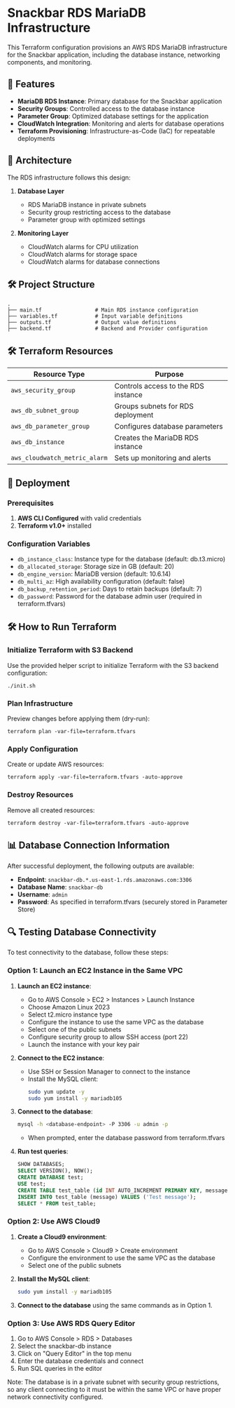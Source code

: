 # Snackbar RDS MariaDB Infrastructure

This Terraform configuration provisions an AWS RDS MariaDB infrastructure for the Snackbar application, including the database instance, networking components, and monitoring.

## 🚀 Features

- **MariaDB RDS Instance**: Primary database for the Snackbar application
- **Security Groups**: Controlled access to the database instance
- **Parameter Group**: Optimized database settings for the application
- **CloudWatch Integration**: Monitoring and alerts for database operations
- **Terraform Provisioning**: Infrastructure-as-Code (IaC) for repeatable deployments

## 📐 Architecture

The RDS infrastructure follows this design:

1. **Database Layer**
   - RDS MariaDB instance in private subnets
   - Security group restricting access to the database
   - Parameter group with optimized settings

2. **Monitoring Layer**
   - CloudWatch alarms for CPU utilization
   - CloudWatch alarms for storage space
   - CloudWatch alarms for database connections

## 🛠️ Project Structure

```
.
├── main.tf                 # Main RDS instance configuration
├── variables.tf            # Input variable definitions
├── outputs.tf              # Output value definitions
├── backend.tf              # Backend and Provider configuration
```

## 🛠️ Terraform Resources

| Resource Type | Purpose |
|---------------|---------|
| `aws_security_group` | Controls access to the RDS instance |
| `aws_db_subnet_group` | Groups subnets for RDS deployment |
| `aws_db_parameter_group` | Configures database parameters |
| `aws_db_instance` | Creates the MariaDB RDS instance |
| `aws_cloudwatch_metric_alarm` | Sets up monitoring and alerts |

## 🚀 Deployment

### Prerequisites
1. **AWS CLI Configured** with valid credentials
2. **Terraform v1.0+** installed

### Configuration Variables
- `db_instance_class`: Instance type for the database (default: db.t3.micro)
- `db_allocated_storage`: Storage size in GB (default: 20)
- `db_engine_version`: MariaDB version (default: 10.6.14)
- `db_multi_az`: High availability configuration (default: false)
- `db_backup_retention_period`: Days to retain backups (default: 7)
- `db_password`: Password for the database admin user (required in terraform.tfvars)

## 🛠️ How to Run Terraform

### Initialize Terraform with S3 Backend
Use the provided helper script to initialize Terraform with the S3 backend configuration:
```
./init.sh
```

### Plan Infrastructure
Preview changes before applying them (dry-run):
```
terraform plan -var-file=terraform.tfvars
```

### Apply Configuration
Create or update AWS resources:
```
terraform apply -var-file=terraform.tfvars -auto-approve
```

### Destroy Resources
Remove all created resources:
```
terraform destroy -var-file=terraform.tfvars -auto-approve
```

## 📊 Database Connection Information

After successful deployment, the following outputs are available:

- **Endpoint**: `snackbar-db.*.us-east-1.rds.amazonaws.com:3306`
- **Database Name**: `snackbar-db`
- **Username**: `admin`
- **Password**: As specified in terraform.tfvars (securely stored in Parameter Store)

## 🔍 Testing Database Connectivity

To test connectivity to the database, follow these steps:

### Option 1: Launch an EC2 Instance in the Same VPC

1. **Launch an EC2 instance**:
   - Go to AWS Console > EC2 > Instances > Launch Instance
   - Choose Amazon Linux 2023
   - Select t2.micro instance type
   - Configure the instance to use the same VPC as the database
   - Select one of the public subnets
   - Configure security group to allow SSH access (port 22)
   - Launch the instance with your key pair

2. **Connect to the EC2 instance**:
   - Use SSH or Session Manager to connect to the instance
   - Install the MySQL client:
     ```bash
     sudo yum update -y
     sudo yum install -y mariadb105
     ```

3. **Connect to the database**:
   ```bash
   mysql -h <database-endpoint> -P 3306 -u admin -p
   ```
   - When prompted, enter the database password from terraform.tfvars

4. **Run test queries**:
   ```sql
   SHOW DATABASES;
   SELECT VERSION(), NOW();
   CREATE DATABASE test;
   USE test;
   CREATE TABLE test_table (id INT AUTO_INCREMENT PRIMARY KEY, message VARCHAR(255), created_at TIMESTAMP DEFAULT CURRENT_TIMESTAMP);
   INSERT INTO test_table (message) VALUES ('Test message');
   SELECT * FROM test_table;
   ```

### Option 2: Use AWS Cloud9

1. **Create a Cloud9 environment**:
   - Go to AWS Console > Cloud9 > Create environment
   - Configure the environment to use the same VPC as the database
   - Select one of the public subnets

2. **Install the MySQL client**:
   ```bash
   sudo yum install -y mariadb105
   ```

3. **Connect to the database** using the same commands as in Option 1.

### Option 3: Use AWS RDS Query Editor

1. Go to AWS Console > RDS > Databases
2. Select the snackbar-db instance
3. Click on "Query Editor" in the top menu
4. Enter the database credentials and connect
5. Run SQL queries in the editor

Note: The database is in a private subnet with security group restrictions, so any client connecting to it must be within the same VPC or have proper network connectivity configured.
